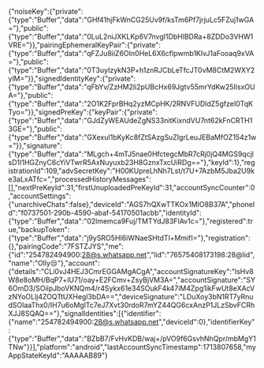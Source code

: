 {"noiseKey":{"private":{"type":"Buffer","data":"GHf41hjFkWnCG25Uv9f/ksTm6Pf7jrjuLc5FZuj1wGA="},"public":{"type":"Buffer","data":"0LuL2niJXKLKp6V7nvgI1DbHlBDRa+8ZDDo3VHW1VRE="}},"pairingEphemeralKeyPair":{"private":{"type":"Buffer","data":"qFZJu8iiZ6OIn0HeL6X6cfIpwmb1KlvJ1aFooaq9xVA="},"public":{"type":"Buffer","data":"0T3uyIzykN3P+h1znRJCbLeTfcJT0vM8CtM2WXY2ylM="}},"signedIdentityKey":{"private":{"type":"Buffer","data":"qFbYv/ZzHM2li2pUBcHx69Jgtv55mrYdKw25IlsxOUA="},"public":{"type":"Buffer","data":"2O1K2FprBHq2yzMCpHK/2RNVFUDldZ5gfzeI0TqKTyo="}},"signedPreKey":{"keyPair":{"private":{"type":"Buffer","data":"GJdZyWEAUdeZgNS33nitKixndVU7nt62kFnCRTH13GE="},"public":{"type":"Buffer","data":"GXexuI1bKyKc8fZtSAzgSuZIgrLeuJEBaMfOZ154z1w="}},"signature":{"type":"Buffer","data":"MLgch+4mTJ5nae0HfctegcMbR7cRj0jQ4MGS9qcjlsD1I1HGZnyC6cYiVTwrR5AxNuyuxb23H8GznxTxcUiRDg=="},"keyId":1},"registrationId":109,"advSecretKey":"H00KUpreLhNh7Lst/t7U+7AzbM5Jba2U9ke3aLxATfc=","processedHistoryMessages":[],"nextPreKeyId":31,"firstUnuploadedPreKeyId":31,"accountSyncCounter":0,"accountSettings":{"unarchiveChats":false},"deviceId":"AGS7hQXwTTKOx1MIO8B37A","phoneId":"f0737501-290b-4590-abaf-54170501acbb","identityId":{"type":"Buffer","data":"02lmemca9Fuj/TMTYdJ83FIAv1c="},"registered":true,"backupToken":{"type":"Buffer","data":"j9ySRO5HI6iWNaeSHtdTl+MmifI="},"registration":{},"pairingCode":"7FSTZJYS","me":{"id":"254782494900:28@s.whatsapp.net","lid":"76575408173198:28@lid","name":"Olly😒"},"account":{"details":"CLi0vJ4HEJ3CmrEGGAMgACgA","accountSignatureKey":"lsHv8W8e8oMH/BqP7+lU71/oay+E2FCmv+ZsyBjVM3A=","accountSignature":"SY6OmD3/SOiipJboVKNQm4/r4Sykx61e34SOukF4k47iM4Zpg1ikFwUt8eXAcVzNYoOLlj4ZOQTtUXHegl3bDA==","deviceSignature":"LDuXoy3bN1RT7yRnudSOlaaThx0/IH7u6oMglTc7eJ7Xvt30rdoR7mYZ44QG6cxAnzP1JLzSbvFCRhXJJ8SQAQ=="},"signalIdentities":[{"identifier":{"name":"254782494900:28@s.whatsapp.net","deviceId":0},"identifierKey":{"type":"Buffer","data":"BZbB7/FvHvKDB/waj+/pVO9f6GsvhNhQpr/mbMgY1TNw"}}],"platform":"android","lastAccountSyncTimestamp":1713807658,"myAppStateKeyId":"AAAAAB89"}
